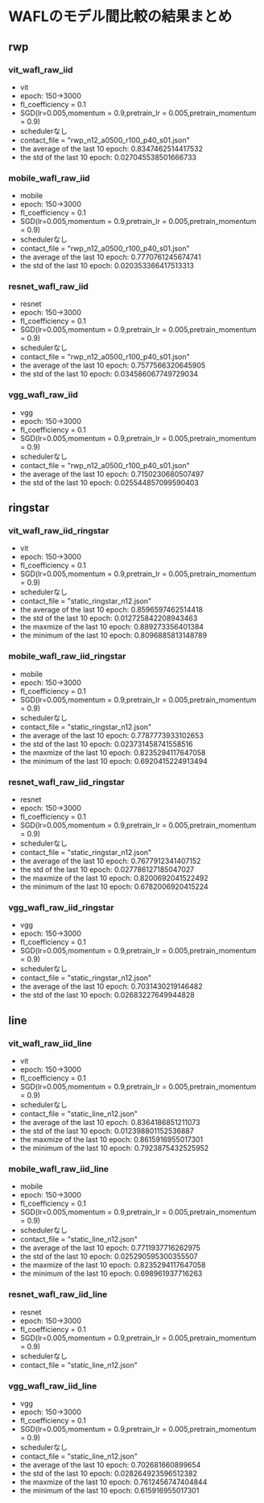 # WAFLのモデル間比較の結果まとめ

## rwp

### vit_wafl_raw_iid

- vit
- epoch: 150->3000
- fl_coefficiency = 0.1
- SGD(lr=0.005,momentum = 0.9,pretrain_lr = 0.005,pretrain_momentum = 0.9)
- schedulerなし
- contact_file = "rwp_n12_a0500_r100_p40_s01.json"
- the average of the last 10 epoch: 0.8347462514417532
- the std of the last 10 epoch: 0.027045538501666733

### mobile_wafl_raw_iid

- mobile
- epoch: 150->3000
- fl_coefficiency = 0.1
- SGD(lr=0.005,momentum = 0.9,pretrain_lr = 0.005,pretrain_momentum = 0.9)
- schedulerなし
- contact_file = "rwp_n12_a0500_r100_p40_s01.json"
- the average of the last 10 epoch: 0.7770761245674741
- the std of the last 10 epoch: 0.020353366417513313

### resnet_wafl_raw_iid

- resnet
- epoch: 150->3000
- fl_coefficiency = 0.1
- SGD(lr=0.005,momentum = 0.9,pretrain_lr = 0.005,pretrain_momentum = 0.9)
- schedulerなし
- contact_file = "rwp_n12_a0500_r100_p40_s01.json"
- the average of the last 10 epoch: 0.7577566320645905
- the std of the last 10 epoch: 0.034586067749729034

### vgg_wafl_raw_iid

- vgg
- epoch: 150->3000
- fl_coefficiency = 0.1
- SGD(lr=0.005,momentum = 0.9,pretrain_lr = 0.005,pretrain_momentum = 0.9)
- schedulerなし
- contact_file = "rwp_n12_a0500_r100_p40_s01.json"
- the average of the last 10 epoch: 0.7150230680507497
- the std of the last 10 epoch: 0.025544857099590403

## ringstar

### vit_wafl_raw_iid_ringstar

- vit
- epoch: 150->3000
- fl_coefficiency = 0.1
- SGD(lr=0.005,momentum = 0.9,pretrain_lr = 0.005,pretrain_momentum = 0.9)
- schedulerなし
- contact_file = "static_ringstar_n12.json"
- the average of the last 10 epoch: 0.8596597462514418
- the std of the last 10 epoch: 0.012725842208943463
- the maxmize of the last 10 epoch: 0.889273356401384
- the minimum of the last 10 epoch: 0.8096885813148789

### mobile_wafl_raw_iid_ringstar

- mobile
- epoch: 150->3000
- fl_coefficiency = 0.1
- SGD(lr=0.005,momentum = 0.9,pretrain_lr = 0.005,pretrain_momentum = 0.9)
- schedulerなし
- contact_file = "static_ringstar_n12.json"
- the average of the last 10 epoch: 0.7787773933102653
- the std of the last 10 epoch: 0.023731458741558516
- the maxmize of the last 10 epoch: 0.8235294117647058
- the minimum of the last 10 epoch: 0.6920415224913494

### resnet_wafl_raw_iid_ringstar

- resnet
- epoch: 150->3000
- fl_coefficiency = 0.1
- SGD(lr=0.005,momentum = 0.9,pretrain_lr = 0.005,pretrain_momentum = 0.9)
- schedulerなし
- contact_file = "static_ringstar_n12.json"
- the average of the last 10 epoch: 0.7677912341407152
- the std of the last 10 epoch: 0.027786127185047027
- the maxmize of the last 10 epoch: 0.8200692041522492
- the minimum of the last 10 epoch: 0.6782006920415224

### vgg_wafl_raw_iid_ringstar

- vgg
- epoch: 150->3000
- fl_coefficiency = 0.1
- SGD(lr=0.005,momentum = 0.9,pretrain_lr = 0.005,pretrain_momentum = 0.9)
- schedulerなし
- contact_file = "static_ringstar_n12.json"
- the average of the last 10 epoch: 0.7031430219146482
- the std of the last 10 epoch: 0.02683227649944828

## line

### vit_wafl_raw_iid_line

- vit
- epoch: 150->3000
- fl_coefficiency = 0.1
- SGD(lr=0.005,momentum = 0.9,pretrain_lr = 0.005,pretrain_momentum = 0.9)
- schedulerなし
- contact_file = "static_line_n12.json"
- the average of the last 10 epoch: 0.8364186851211073
- the std of the last 10 epoch: 0.012398801152536887
- the maxmize of the last 10 epoch: 0.8615916955017301
- the minimum of the last 10 epoch: 0.7923875432525952

### mobile_wafl_raw_iid_line

- mobile
- epoch: 150->3000
- fl_coefficiency = 0.1
- SGD(lr=0.005,momentum = 0.9,pretrain_lr = 0.005,pretrain_momentum = 0.9)
- schedulerなし
- contact_file = "static_line_n12.json"
- the average of the last 10 epoch: 0.7711937716262975
- the std of the last 10 epoch: 0.025290595300355507
- the maxmize of the last 10 epoch: 0.8235294117647058
- the minimum of the last 10 epoch: 0.698961937716263

### resnet_wafl_raw_iid_line

- resnet
- epoch: 150->3000
- fl_coefficiency = 0.1
- SGD(lr=0.005,momentum = 0.9,pretrain_lr = 0.005,pretrain_momentum = 0.9)
- schedulerなし
- contact_file = "static_line_n12.json"

### vgg_wafl_raw_iid_line

- vgg
- epoch: 150->3000
- fl_coefficiency = 0.1
- SGD(lr=0.005,momentum = 0.9,pretrain_lr = 0.005,pretrain_momentum = 0.9)
- schedulerなし
- contact_file = "static_line_n12.json"
- the average of the last 10 epoch: 0.702681660899654
- the std of the last 10 epoch: 0.028264923596512382
- the maxmize of the last 10 epoch: 0.7612456747404844
- the minimum of the last 10 epoch: 0.615916955017301
